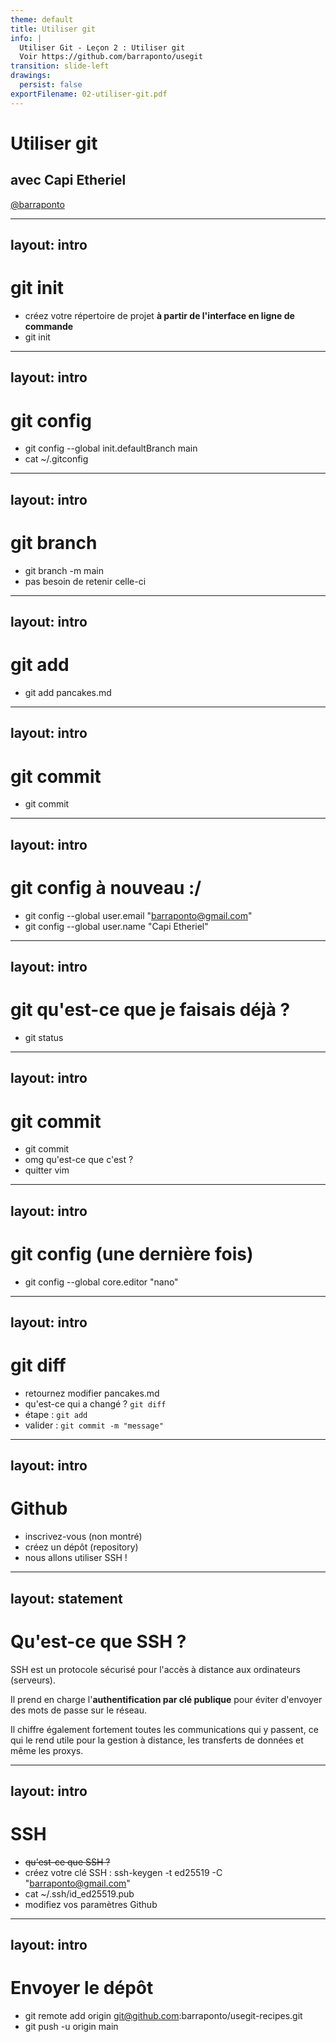 ```yaml
---
theme: default
title: Utiliser git
info: |
  Utiliser Git - Leçon 2 : Utiliser git
  Voir https://github.com/barraponto/usegit
transition: slide-left
drawings:
  persist: false
exportFilename: 02-utiliser-git.pdf
---
```


# Utiliser git

## avec Capi Etheriel

[@barraponto](https://github.com/barraponto)

---

## layout: intro

# git init

- créez votre répertoire de projet **à partir de l'interface en ligne de commande**
- git init

---

## layout: intro

# git config

- git config --global init.defaultBranch main
- cat ~/.gitconfig

---

## layout: intro

# git branch

- git branch -m main
- pas besoin de retenir celle-ci

---

## layout: intro

# git add

- git add pancakes.md

---

## layout: intro

# git commit

- git commit

---

## layout: intro

# git config à nouveau :/

- git config --global user.email "barraponto@gmail.com"
- git config --global user.name "Capi Etheriel"

---

## layout: intro

# git qu'est-ce que je faisais déjà ?

- git status

---

## layout: intro

# git commit

<v-clicks>

- git commit
- omg qu'est-ce que c'est ?
- quitter vim

</v-clicks>

---

## layout: intro

# git config (une dernière fois)

- git config --global core.editor "nano"

---

## layout: intro

# git diff

<v-clicks>

- retournez modifier pancakes.md
- qu'est-ce qui a changé ? `git diff`
- étape : `git add`
- valider : `git commit -m "message"`

</v-clicks>

---

## layout: intro

# Github

- inscrivez-vous (non montré)
- créez un dépôt (repository)
- nous allons utiliser SSH !

---

## layout: statement

# Qu'est-ce que SSH ?

<div class="max-w-prose mx-auto">
<v-clicks>

SSH est un protocole sécurisé pour l'accès à distance aux ordinateurs (serveurs).

Il prend en charge l'**authentification par clé publique** pour éviter d'envoyer des mots de passe sur le réseau.

Il chiffre également fortement toutes les communications qui y passent, ce qui le rend utile pour la gestion à distance, les transferts de données et même les proxys.

</v-clicks>
</div>

---

## layout: intro

# SSH

- ~~qu'est-ce que SSH ?~~
- créez votre clé SSH :
  ssh-keygen -t ed25519 -C "barraponto@gmail.com"
- cat ~/.ssh/id_ed25519.pub
- modifiez vos paramètres Github

<!-- https://docs.github.com/en/authentication/connecting-to-github-with-ssh/adding-a-new-ssh-key-to-your-github-account -->

---

## layout: intro

# Envoyer le dépôt

- git remote add origin git@github.com:barraponto/usegit-recipes.git
- git push -u origin main
